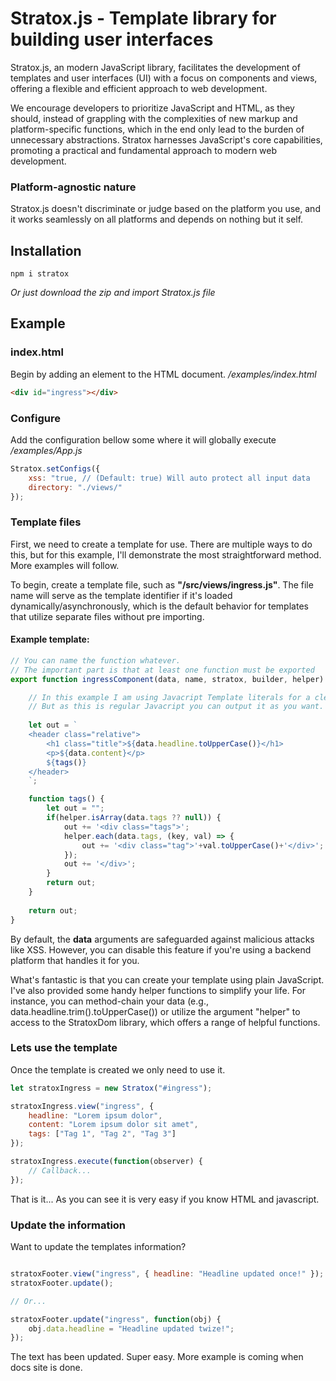 
# Stratox.js - Template library for building user interfaces

Stratox.js, an modern JavaScript library, facilitates the development of templates and user interfaces (UI) with a focus on components and views, offering a flexible and efficient approach to web development.

We encourage developers to prioritize JavaScript and HTML, as they should, instead of grappling with the complexities of new markup and platform-specific functions, which in the end only lead to the burden of unnecessary abstractions. Stratox harnesses JavaScript's core capabilities, promoting a practical and fundamental approach to modern web development.

### Platform-agnostic nature
Stratox.js doesn't discriminate or judge based on the platform you use, and it works seamlessly on all platforms and depends on nothing but it self.


## Installation
```
npm i stratox
```
*Or just download the zip and import Stratox.js file*

## Example

### index.html
Begin by adding an element to the HTML document.
*/examples/index.html*
```html
<div id="ingress"></div>
```

### Configure 
Add the configuration bellow some where it will globally execute
*/examples/App.js*
```js
Stratox.setConfigs({
	xss: "true, // (Default: true) Will auto protect all input data
	directory: "./views/"
});
```

### Template files
First, we need to create a template for use. There are multiple ways to do this, but for this example, I'll demonstrate the most straightforward method. More examples will follow.

To begin, create a template file, such as **"/src/views/ingress.js"**. The file name will serve as the template identifier if it's loaded dynamically/asynchronously, which is the default behavior for templates that utilize separate files without pre importing.

#### Example template:
```js
// You can name the function whatever. 
// The important part is that at least one function must be exported
export function ingressComponent(data, name, stratox, builder, helper) {

	// In this example I am using Javacript Template literals for a clean look.
	// But as this is regular Javacript you can output it as you want.
	
	let out = `
	<header class="relative">
		<h1 class="title">${data.headline.toUpperCase()}</h1>
		<p>${data.content}</p>
		${tags()}
	</header>
	`;

	function tags() {
		let out = "";
		if(helper.isArray(data.tags ?? null)) {
			out += '<div class="tags">';
			helper.each(data.tags, (key, val) => {
				out += '<div class="tag">'+val.toUpperCase()+'</div>';
		    });
			out += '</div>';
		}
		return out;
	}
	
	return out;
}
```
By default, the **data** arguments are safeguarded against malicious attacks like XSS. However, you can disable this feature if you're using a backend platform that handles it for you.

What's fantastic is that you can create your template using plain JavaScript. I've also provided some handy helper functions to simplify your life. For instance, you can method-chain your data (e.g., data.headline.trim().toUpperCase()) or utilize the argument "helper" to access to the StratoxDom library, which offers a range of helpful functions.

###  Lets use the template
Once the template is created we only need to use it.
```js
let stratoxIngress = new Stratox("#ingress");

stratoxIngress.view("ingress", {
    headline: "Lorem ipsum dolor",
    content: "Lorem ipsum dolor sit amet",
    tags: ["Tag 1", "Tag 2", "Tag 3"]
});

stratoxIngress.execute(function(observer) {
	// Callback...
});

```
That is it... As you can see it is very easy if you know HTML and javascript.


### Update the information
Want to update the templates information? 
```js

stratoxFooter.view("ingress", { headline: "Headline updated once!" });
stratoxFooter.update();

// Or...

stratoxFooter.update("ingress", function(obj) {
	obj.data.headline = "Headline updated twize!";
});

```
The text has been updated. Super easy. More example is coming when docs site is done.

